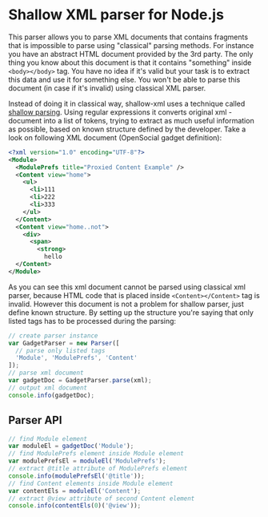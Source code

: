 Shallow XML parser for Node.js
===========

This parser allows you to parse XML documents that contains fragments that is
impossible to parse using "classical" parsing methods. For instance you have an
abstract HTML document provided by the 3rd party. The only thing you know about
this document is that it contains "something" inside `<body></body>` tag. You
have no idea if it's valid but your task is to extract this data and use it
for something else. You won't be able to parse this document (in case if it's invalid)
using classical XML parser.

Instead of doing it in classical way, shallow-xml uses a technique called
[shallow parsing](http://en.wikipedia.org/wiki/Shallow_parsing). Using regular expressions
it converts original xml - document into a list of tokens, trying to extract as much
useful information as possible, based on known structure defined by the developer.
Take a look on following XML document (OpenSocial gadget definition):

```xml
<?xml version="1.0" encoding="UTF-8"?>
<Module>
  <ModulePrefs title="Proxied Content Example" />
  <Content view="home">
    <ul>
      <li>111
      <li>222
      <li>333
    </ul>
  </Content>
  <Content view="home..not">
    <div>
      <span>
        <strong>
          hello
  </Content>
</Module>
```

As you can see this xml document cannot be parsed using classical xml parser,
because HTML code that is placed inside `<Content></Content>` tag is invalid.
However this document is not a problem for shallow parser, just define known structure.
By setting up the structure you're saying that only listed tags has to be processed during the parsing:

```javascript
// create parser instance
var GadgetParser = new Parser([
  // parse only listed tags
  'Module', 'ModulePrefs', 'Content'
]);
// parse xml document
var gadgetDoc = GadgetParser.parse(xml);
// output xml document
console.info(gadgetDoc);
```

## Parser API ##

```javascript
// find Module element
var moduleEl = gadgetDoc('Module');
// find ModulePrefs element inside Module element
var modulePrefsEl = moduleEl('ModulePrefs');
// extract @title attribute of ModulePrefs element
console.info(modulePrefsEl('@title'));
// find Content elements inside Module element
var contentEls = moduleEl('Content');
// extract @view attribute of second Content element
console.info(contentEls(0)('@view'));
```
